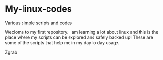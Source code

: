 # My-linux-codes
Various simple scripts and codes

Weclome to my first repository. I am learning a lot about 
linux and this is the place where my scripts can be explored
and safely backed up! These are some of the scripts that help
me in my day to day usage.

Zgrab
